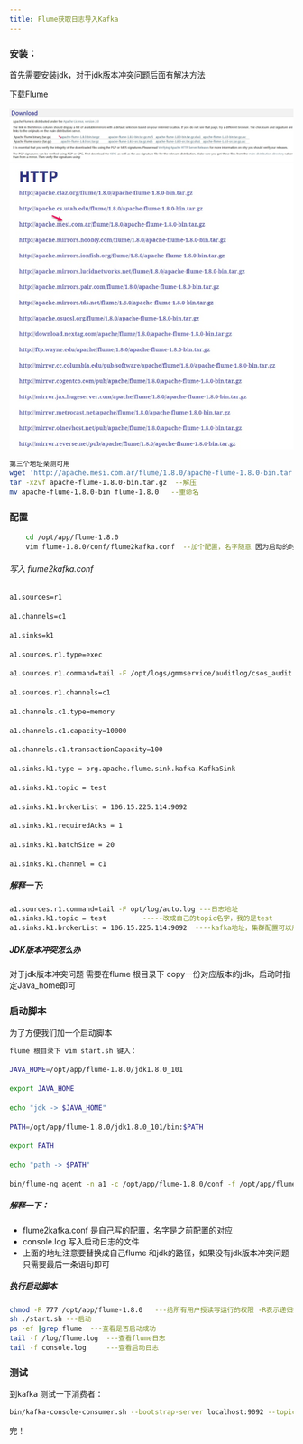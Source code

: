 ```yaml
---
title: Flume获取日志导入Kafka
---
```

### 安装：
首先需要安装jdk，对于jdk版本冲突问题后面有解决方法

[下载Flume](http://flume.apache.org/download.html)  
&emsp;
![下载页](/source/images/download.html.jpg)   
![下载地址](/source/images/apache-flume-1.8.0-bin.tar.gz.jpg)

``` bash
第三个地址亲测可用
wget 'http://apache.mesi.com.ar/flume/1.8.0/apache-flume-1.8.0-bin.tar.gz' --下载
tar -xzvf apache-flume-1.8.0-bin.tar.gz  --解压
mv apache-flume-1.8.0-bin flume-1.8.0   --重命名
```

### 配置

``` bash
    cd /opt/app/flume-1.8.0
    vim flume-1.8.0/conf/flume2kafka.conf  --加个配置，名字随意 因为启动的时候要指定配置文件的,这里用的是flume2kafka.conf

```

###### 写入 flume2kafka.conf
``` bash
a1.sources=r1

a1.channels=c1

a1.sinks=k1

a1.sources.r1.type=exec

a1.sources.r1.command=tail -F /opt/logs/gmmservice/auditlog/csos_audit.log

a1.sources.r1.channels=c1

a1.channels.c1.type=memory

a1.channels.c1.capacity=10000

a1.channels.c1.transactionCapacity=100

a1.sinks.k1.type = org.apache.flume.sink.kafka.KafkaSink

a1.sinks.k1.topic = test

a1.sinks.k1.brokerList = 106.15.225.114:9092

a1.sinks.k1.requiredAcks = 1

a1.sinks.k1.batchSize = 20

a1.sinks.k1.channel = c1
```
##### 解释一下:
``` bash
a1.sources.r1.command=tail -F opt/log/auto.log ---日志地址
a1.sinks.k1.topic = test         -----改成自己的topic名字，我的是test
a1.sinks.k1.brokerList = 106.15.225.114:9092  ----kafka地址，集群配置可以用逗号隔开
```

##### JDK版本冲突怎么办
对于jdk版本冲突问题 需要在flume 根目录下 copy一份对应版本的jdk，启动时指定Java_home即可  

### 启动脚本
为了方便我们加一个启动脚本
``` bash
flume 根目录下 vim start.sh 键入：

JAVA_HOME=/opt/app/flume-1.8.0/jdk1.8.0_101

export JAVA_HOME

echo "jdk -> $JAVA_HOME"

PATH=/opt/app/flume-1.8.0/jdk1.8.0_101/bin:$PATH

export PATH

echo "path -> $PATH"

bin/flume-ng agent -n a1 -c /opt/app/flume-1.8.0/conf -f /opt/app/flume-1.8.0/conf/flume2kafka.conf   >> console.log 2>&1 &


```
##### 解释一下：  
* flume2kafka.conf 是自己写的配置，名字是之前配置的对应   
* console.log 写入启动日志的文件  
* 上面的地址注意要替换成自己flume 和jdk的路径，如果没有jdk版本冲突问题        只需要最后一条语句即可  

##### 执行启动脚本

``` bash
chmod -R 777 /opt/app/flume-1.8.0   ---给所有用户授读写运行的权限 -R表示递归授权
sh ./start.sh ---启动
ps -ef |grep flume  ---查看是否启动成功
tail -f /log/flume.log  ---查看flume日志
tail -f console.log     ---查看启动日志

```

### 测试
到kafka 测试一下消费者：  

``` bash
bin/kafka-console-consumer.sh --bootstrap-server localhost:9092 --topic test
```

完！
